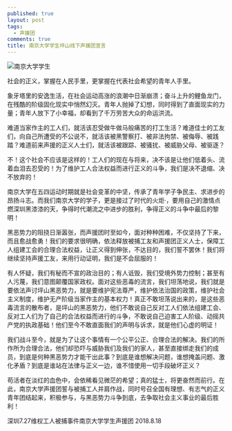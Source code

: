 ```yaml
---
published: true
layout: post
tags:
  - 声援团
comments: true
title: 南京大学学生坪山线下声援团宣言
---
```


 ![南京大学学生][1]
 
社会的正义，掌握在人民手里，更掌握在代表社会希望的青年人手里。

象牙塔里的安逸生活，在社会运动高涨的浪潮中日渐崩溃；奋斗上升的鲤鱼龙门，在残酷的阶级固化现实中悄然幻灭。青年人抛掉了幻想，同时得到了直面现实的力量；青年人放下了小幸福，却看到了千万劳苦大众的命运洪流。

难道当家作主的工人们，就活该忍受做牛做马般痛苦的打工生活？难道佳士的工友们，向自己所遭受的不公说不，就活该被黑警察打、被非法拘禁、被侮辱、被践踏？难道前来声援的正义人士们，就活该被跟踪、被骚扰、被威胁父母、被驱逐？

不！这个社会不应该是这样的！工人们的现在与将来，决不该是让他们低着头、流着血泪去忍受的！为了维护工人合法权益而进行正义的斗争，我们是决不退缩、决不放弃的！

南京大学在五四运动时期就是社会变革的中坚，传承了青年学子争民主、求进步的昂扬斗志。而我们南京大学的学子，更是接过了时代的火炬·，要用自己的激情点燃深圳黑漆漆的天，争得时代潮流之中进步的胜利，争得正义的斗争中最后的黎明！

黑恶势力的阻挠日渐嚣张，而声援团时至如今，面对种种困难，不仅坚持了下来，而且愈战愈勇！我们的要求很明确，依法释放被捕工友和声援团正义人士，保障工人组建工会的合理合法权益，让正义得到伸张，不达目的，我们誓不罢休！我们将继续坚持声援工友，来用行动证明，我们是不会屈服的！

有人怀疑，我们有秘而不宣的政治目的；有人诋毁，我们受境外势力控制；甚至有人污蔑，我们意图颠覆国家政权。面对这些恶毒的流言，我们坦荡地说，我们就是要依法声讨坪山黑恶势力，就是要维护宪法尊严，维护依法治国的政策，维护社会主义制度，维护无产阶级当家作主的基本权力！真正不敢坦荡说出来的，是这些恶毒流言的散布者，是坪山的黑恶势力，他们不敢说自己反对工人们依法组建工会、反对工人们为了自己的合法权益而进行的斗争，不敢说自己迫害工人阶级、动摇共产党的执政基础！他们至今不敢直面我们的声明与诉求，就是他们心虚的明证！

我们战斗至今，就是为了让这个事情有一个公平公正、合理合法的解决。我们的所作所为合理合法，他们却恐吓与威胁我们及我们的家人，甚至直接绑走我们的成员，到底是何种黑恶势力才能干出此事？到底是谁想解决问题，谁想掩盖问题、激化矛盾？到底是谁站在法律与正义一边，谁不惜使用一切手段破坏正义？

苟活者在淡红的血色中，会依稀看见微茫的希望；真的猛士，将更奋然而前行。在此，南京大学声援团誓与被捕工人并肩作战，同时号召全国有理想、有志气的正义青年团结起来，积极参与，与黑恶势力斗争到底，去争取社会主义事业的最后胜利！

深圳7.27维权工人被捕事件南京大学学生声援团
2018.8.18

[1]:  https://upload.cc/i1/2018/08/19/Lqs2Bl.jpg

